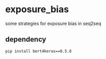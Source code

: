 # exposure_bias
some strategies for exposure bias in seq2seq

## dependency
```shell
pip install bert4keras==0.5.8
```
